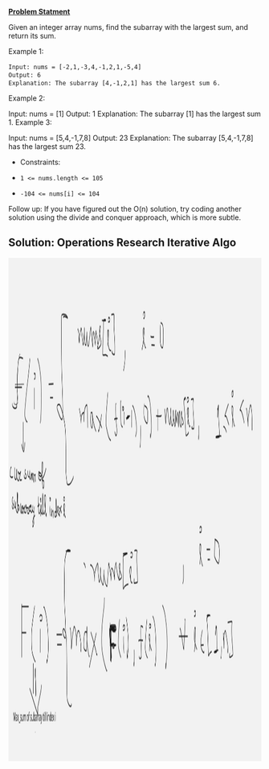 **[Problem Statment](https://leetcode.com/problems/maximum-subarray/)**

Given an integer array nums, find the subarray with the largest sum, and return its sum.

Example 1:
```
Input: nums = [-2,1,-3,4,-1,2,1,-5,4]
Output: 6
Explanation: The subarray [4,-1,2,1] has the largest sum 6.
```
Example 2:

Input: nums = [1]
Output: 1
Explanation: The subarray [1] has the largest sum 1.
Example 3:

Input: nums = [5,4,-1,7,8]
Output: 23
Explanation: The subarray [5,4,-1,7,8] has the largest sum 23.
 

- Constraints:

- `1 <= nums.length <= 105`
- `-104 <= nums[i] <= 104`
 

Follow up: If you have figured out the O(n) solution, try coding another solution using the divide and conquer approach, which is more subtle.



## Solution: Operations Research Iterative Algo

<p align = "center">
    <img src = "/submissionImages/LC_53_Maximum_Sum_Subarray.jpg" align ="center" width="1000" height= "1000"></img>
</p>

